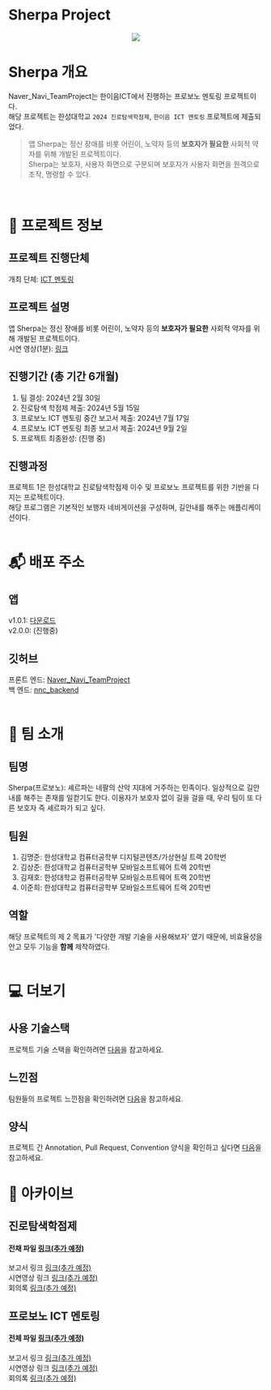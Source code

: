 # Sherpa Project  
<p align="center">
  <img src="https://github.com/user-attachments/assets/781a8bda-ffbb-4491-8655-7012f6470aa3">
</p>
  
# Sherpa 개요
Naver_Navi_TeamProject는 한이음ICT에서 진행하는 프로보노 멘토링 프로젝트이다.  
해당 프로젝트는 한성대학교 `2024 진로탐색학점제`, `한이음 ICT 멘토링` 프로젝트에 제출되었다.  

> 앱 Sherpa는 정신 장애를 비롯 어린이, 노약자 등의 __보호자가 필요한__ 사회적 약자를 위해 개발된 프로젝트이다.  
> Sherpa는 보호자, 사용자 화면으로 구분되며 보호자가 사용자 화면을 원격으로 조작, 명령할 수 있다.
<br>

# 🚩 프로젝트 정보
## 프로젝트 진행단체
개최 단체: [ICT 멘토링](https://www.hanium.or.kr/portal/business/ict/mainOverview.do)

## 프로젝트 설명
앱 Sherpa는 정신 장애를 비롯 어린이, 노약자 등의 __보호자가 필요한__ 사회적 약자를 위해 개발된 프로젝트이다.  
시연 영상(1분): [링크](https://www.youtube.com/watch?v=QX6XE0AfW7E)

## 진행기간 (총 기간 6개월)  
1. 팀 결성: 2024년 2월 30일    
2. 진로탐색 학점제 제출: 2024년 5월 15일  
3. 프로보노 ICT 멘토링 중간 보고서 제출: 2024년 7월 17일  
4. 프로보노 ICT 멘토링 최종 보고서 제출: 2024년 9월 2일  
5. 프로젝트 최종완성: (진행 중)
  
## 진행과정
프로젝트 1은 한성대학교 진로탐색학점제 이수 및 프로보노 프로젝트를 위한 기반을 다지는 프로젝트이다.  
해당 프로그램은 기본적인 보행자 네비게이션을 구성하며, 길안내를 해주는 애플리케이션이다.  
<br>

# 📬 배포 주소
## 앱
v1.0.1: [다운로드](https://drive.google.com/file/d/1hdSro5YPpekjatQbsSf5Yyw3F0nnpSdb/view?usp=sharing)  
v2.0.0: (진행중)
## 깃허브
프론트 엔드: [Naver_Navi_TeamProject](https://github.com/KJH0506/Naver_Navi_TeamProject)  
백 엔드: [nnc_backend](https://github.com/HS-JNYLee/nnc_backend)  
<br>

# 📢 팀 소개
## 팀명
Sherpa(프로보노): 셰르파는 네팔의 산악 지대에 거주하는 민족이다. 일상적으로 길안내를 해주는 존재를 일컫기도 한다. 이용자가 보호자 없이 길을 걸을 때, 우리 팀이 또 다른 보호자 즉 셰르파가 되고 싶다.

## 팀원
1. 김명준: 한성대학교 컴퓨터공학부 디지털콘텐츠/가상현실 트랙 20학번  
2. 김상준: 한성대학교 컴퓨터공학부 모바일소프트웨어 트랙 20학번  
3. 김재호: 한성대학교 컴퓨터공학부 모바일소프트웨어 트랙 20학번  
4. 이준희: 한성대학교 컴퓨터공학부 모바일소프트웨어 트랙 20학번  

## 역할
해당 프로젝트의 제 2 목표가 '다양한 개발 기술을 사용해보자' 였기 때문에, 비효율성을 안고 모두 기능을 __함께__ 제작하였다.  
<br>

# 💻 더보기
## 사용 기술스택
프로젝트 기술 스택을 확인하려면 [다음](docs/our_stack.md)을 참고하세요.

## 느낀점
팀원들의 프로젝트 느낀점을 확인하려면 [다음](docs/takeaways.md)을 참고하세요.

## 양식
프로젝트 간 Annotation, Pull Request, Convention 양식을 확인하고 싶다면 [다음](docs/form_info.md)을 참고하세요.

# 📮 아카이브
## 진로탐색학점제
#### 전채 파일 [링크(추가 예정)]()  
보고서 링크 [링크(추가 예정)]()  
시연영상 링크 [링크(추가 예정)]()  
회의록 [링크(추가 예정)]()  

## 프로보노 ICT 멘토링 
#### 전체 파일 [링크(추가 예정)]()  
보고서 링크 [링크(추가 예정)]()  
시연영상 링크 [링크(추가 예정)]()  
회의록 [링크(추가 예정)]()  

